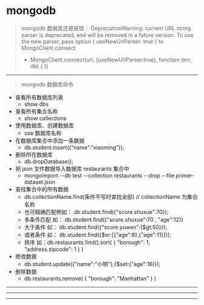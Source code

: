 # mongodb

> mongodb 数据库连接报错： DeprecationWarning: current URL string parser is deprecated, and will be removed in a future version. To use the new parser, pass option { useNewUrlParser: true } to MongoClient.connect 

> * MongoClient.connect(url, {useNewUrlParser:true},  function (err, db) {  })

***

> mongodb 数据库命令

- 查看所有数据库列表
    - show dbs
- 查看所有集合名称
    - show collections
- 使用数据库、创建数据库
    - use 数据库名称
- 在数据库集合中添加一条数据
    - db.student.insert({“name”:”xiaoming”});
- 删除所在数据库
    - db.dropDatabase(); 
- 把 json 文件数据导入数据库 restaurants 集合中
    - mongoimport --db test --collection restaurants --drop --file primer-dataset.json    
-  查找集合中的所有数据
    - db.collectionName.find(条件不写时查找全部)         // collectionName 为集合名称
    - 也可精确匹配例如： db.student.find({"score.shuxue":70});
    - 多条件匹配 如： db.student.find({"score.shuxue":70 , "age":12})
    - 大于条件 如： db.student.find({"score.yuwen":{$gt:50}});
    - 或者条件 如： db.student.find({$or:[{"age":9},{"age":11}]});
    - 排序 如：db.restaurants.find().sort( { "borough": 1, "address.zipcode": 1 } )
- 修改数据
    - db.student.update({"name":"小明"},{$set:{"age":16}});
- 删除数据
    - db.restaurants.remove( { "borough": "Manhattan" } )


---
---
---

































